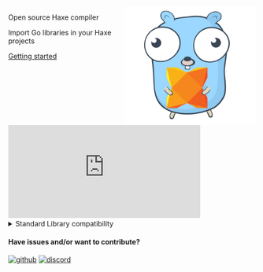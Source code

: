 <br>
<img src="logo.svg" width="270" align="right"/>

Open source Haxe compiler

Import Go libraries in your Haxe projects

[Getting started](https://github.com/go2hx/go2hx#getting-started)

<iframe width="390" height="189" src="https://www.youtube.com/embed/qVaynJJ941M?si=duCffVM3qA2nySgt" title="YouTube video player" frameborder="0" allow="accelerometer; autoplay; clipboard-write; encrypted-media; gyroscope; picture-in-picture; web-share" referrerpolicy="strict-origin-when-cross-origin" allowfullscreen></iframe>

<br>

<details>
    <summary>Standard Library compatibility</summary>
    ::lastUpdated::
    ::buildInfo::
    ::support::
    </details>

#### Have issues and/or want to contribute?
[![github](https://img.shields.io/badge/GitHub-100000?style=for-the-badge&logo=github&logoColor=white)](https://github.com/go2hx/go2hx)
[![discord](https://img.shields.io/badge/Discord-7289DA?style=for-the-badge&logo=discord&logoColor=white)](https://discord.gg/ewnMZAV)